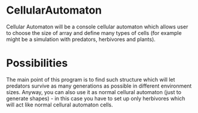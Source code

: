 # CellularAutomaton

Cellular Automaton will be a console cellular automaton which allows user to choose the size of array and define many types of cells (for example might be a simulation with predators, herbivores and plants).

# Possibilities

The main point of this program is to find such structure which will let predators survive as many generations as possible in different environment sizes.
Anyway, you can also use it as normal cellural automaton (just to generate shapes) - in this case you have to set up only herbivores which will act like normal cellural automaton cells.